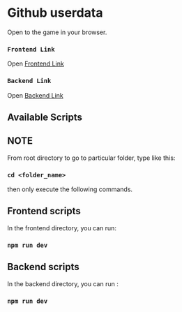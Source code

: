 # Github userdata

Open []() to the game in your browser.


### `Frontend Link`
Open [Frontend Link]()


### `Backend Link`
Open [Backend Link]()



## Available Scripts

## NOTE

From root directory to go to particular folder, type like this:

### `cd <folder_name>`

then only execute the following commands.

## Frontend scripts

In the frontend directory, you can run:


### `npm run dev`


## Backend scripts

In the backend directory, you can run :

### `npm run dev`
